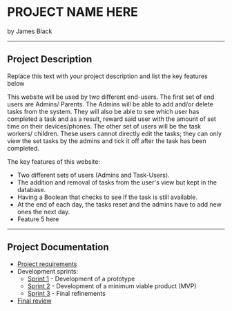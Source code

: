 # PROJECT NAME HERE

by James Black


---

## Project Description

Replace this text with your project description and list the key features below  

This website will be used by two different end-users. The first set of end users are Admins/ Parents. The Admins will be able to add and/or delete tasks from the system. They will also be able to see which user has completed a task and as a result, reward said user with the amount of set time on their devices/phones. The other set of users will be the task workers/ children. These users cannot directly edit the tasks; they can only view the set tasks by the admins and tick it off after the task has been completed.  

The key features of this website:

- Two different sets of users (Admins and Task-Users).
- The addition and removal of tasks from the user's view but kept in the database.
- Having a Boolean that checks to see if the task is still available.
- At the end of each day, the tasks reset and the admins have to add new ones the next day.
- Feature 5 here


---

## Project Documentation

- [Project requirements](0-requirements.md)
- Development sprints:
    - [Sprint 1](1-sprint-1-prototype.md) - Development of a prototype
    - [Sprint 2](2-sprint-2-mvp.md) - Development of a minimum viable product (MVP)
    - [Sprint 3](3-sprint-3-refinement.md) - Final refinements
- [Final review](4-review.md) 